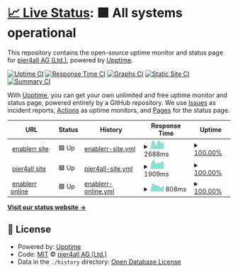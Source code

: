 # [📈 Live Status](https://pier4all.github.io/upptime): <!--live status--> **🟩 All systems operational**

This repository contains the open-source uptime monitor and status page for [pier4all AG (Ltd.)](https://pier4all.github.io/upptime), powered by [Upptime](https://github.com/upptime/upptime).

[![Uptime CI](https://github.com/koj-co/upptime/workflows/Uptime%20CI/badge.svg)](https://github.com/koj-co/upptime/actions?query=workflow%3A%22Uptime+CI%22)
[![Response Time CI](https://github.com/koj-co/upptime/workflows/Response%20Time%20CI/badge.svg)](https://github.com/koj-co/upptime/actions?query=workflow%3A%22Response+Time+CI%22)
[![Graphs CI](https://github.com/koj-co/upptime/workflows/Graphs%20CI/badge.svg)](https://github.com/koj-co/upptime/actions?query=workflow%3A%22Graphs+CI%22)
[![Static Site CI](https://github.com/koj-co/upptime/workflows/Static%20Site%20CI/badge.svg)](https://github.com/koj-co/upptime/actions?query=workflow%3A%22Static+Site+CI%22)
[![Summary CI](https://github.com/koj-co/upptime/workflows/Summary%20CI/badge.svg)](https://github.com/koj-co/upptime/actions?query=workflow%3A%22Summary+CI%22)

With [Upptime](https://upptime.js.org), you can get your own unlimited and free uptime monitor and status page, powered entirely by a GitHub repository. We use [Issues](https://github.com/pier4all/upptime/issues) as incident reports, [Actions](https://github.com/pier4all/upptime/actions) as uptime monitors, and [Pages](https://pier4all.github.io/upptime) for the status page.

<!--start: status pages-->
<!-- This summary is generated by Upptime (https://github.com/upptime/upptime) -->
<!-- Do not edit this manually, your changes will be overwritten -->
<!-- prettier-ignore -->
| URL | Status | History | Response Time | Uptime |
| --- | ------ | ------- | ------------- | ------ |
| <img alt="" src="https://favicons.githubusercontent.com/www.enablerr.ch" height="13"> [enablerr site](https://www.enablerr.ch) | 🟩 Up | [enablerr-site.yml](https://github.com/pier4all/upptime/commits/HEAD/history/enablerr-site.yml) | <details><summary><img alt="Response time graph" src="./graphs/enablerr-site/response-time-week.png" height="20"> 2688ms</summary><br><a href="https://stats.pier4all.ch/history/enablerr-site"><img alt="Response time 3063" src="https://img.shields.io/endpoint?url=https%3A%2F%2Fraw.githubusercontent.com%2Fpier4all%2Fupptime%2FHEAD%2Fapi%2Fenablerr-site%2Fresponse-time.json"></a><br><a href="https://stats.pier4all.ch/history/enablerr-site"><img alt="24-hour response time 3204" src="https://img.shields.io/endpoint?url=https%3A%2F%2Fraw.githubusercontent.com%2Fpier4all%2Fupptime%2FHEAD%2Fapi%2Fenablerr-site%2Fresponse-time-day.json"></a><br><a href="https://stats.pier4all.ch/history/enablerr-site"><img alt="7-day response time 2688" src="https://img.shields.io/endpoint?url=https%3A%2F%2Fraw.githubusercontent.com%2Fpier4all%2Fupptime%2FHEAD%2Fapi%2Fenablerr-site%2Fresponse-time-week.json"></a><br><a href="https://stats.pier4all.ch/history/enablerr-site"><img alt="30-day response time 2682" src="https://img.shields.io/endpoint?url=https%3A%2F%2Fraw.githubusercontent.com%2Fpier4all%2Fupptime%2FHEAD%2Fapi%2Fenablerr-site%2Fresponse-time-month.json"></a><br><a href="https://stats.pier4all.ch/history/enablerr-site"><img alt="1-year response time 3000" src="https://img.shields.io/endpoint?url=https%3A%2F%2Fraw.githubusercontent.com%2Fpier4all%2Fupptime%2FHEAD%2Fapi%2Fenablerr-site%2Fresponse-time-year.json"></a></details> | <details><summary><a href="https://stats.pier4all.ch/history/enablerr-site">100.00%</a></summary><a href="https://stats.pier4all.ch/history/enablerr-site"><img alt="All-time uptime 99.99%" src="https://img.shields.io/endpoint?url=https%3A%2F%2Fraw.githubusercontent.com%2Fpier4all%2Fupptime%2FHEAD%2Fapi%2Fenablerr-site%2Fuptime.json"></a><br><a href="https://stats.pier4all.ch/history/enablerr-site"><img alt="24-hour uptime 100.00%" src="https://img.shields.io/endpoint?url=https%3A%2F%2Fraw.githubusercontent.com%2Fpier4all%2Fupptime%2FHEAD%2Fapi%2Fenablerr-site%2Fuptime-day.json"></a><br><a href="https://stats.pier4all.ch/history/enablerr-site"><img alt="7-day uptime 100.00%" src="https://img.shields.io/endpoint?url=https%3A%2F%2Fraw.githubusercontent.com%2Fpier4all%2Fupptime%2FHEAD%2Fapi%2Fenablerr-site%2Fuptime-week.json"></a><br><a href="https://stats.pier4all.ch/history/enablerr-site"><img alt="30-day uptime 100.00%" src="https://img.shields.io/endpoint?url=https%3A%2F%2Fraw.githubusercontent.com%2Fpier4all%2Fupptime%2FHEAD%2Fapi%2Fenablerr-site%2Fuptime-month.json"></a><br><a href="https://stats.pier4all.ch/history/enablerr-site"><img alt="1-year uptime 99.99%" src="https://img.shields.io/endpoint?url=https%3A%2F%2Fraw.githubusercontent.com%2Fpier4all%2Fupptime%2FHEAD%2Fapi%2Fenablerr-site%2Fuptime-year.json"></a></details>
| <img alt="" src="https://favicons.githubusercontent.com/www.pier4all.ch" height="13"> [pier4all site](https://www.pier4all.ch) | 🟩 Up | [pier4all-site.yml](https://github.com/pier4all/upptime/commits/HEAD/history/pier4all-site.yml) | <details><summary><img alt="Response time graph" src="./graphs/pier4all-site/response-time-week.png" height="20"> 1909ms</summary><br><a href="https://stats.pier4all.ch/history/pier4all-site"><img alt="Response time 2264" src="https://img.shields.io/endpoint?url=https%3A%2F%2Fraw.githubusercontent.com%2Fpier4all%2Fupptime%2FHEAD%2Fapi%2Fpier4all-site%2Fresponse-time.json"></a><br><a href="https://stats.pier4all.ch/history/pier4all-site"><img alt="24-hour response time 1897" src="https://img.shields.io/endpoint?url=https%3A%2F%2Fraw.githubusercontent.com%2Fpier4all%2Fupptime%2FHEAD%2Fapi%2Fpier4all-site%2Fresponse-time-day.json"></a><br><a href="https://stats.pier4all.ch/history/pier4all-site"><img alt="7-day response time 1909" src="https://img.shields.io/endpoint?url=https%3A%2F%2Fraw.githubusercontent.com%2Fpier4all%2Fupptime%2FHEAD%2Fapi%2Fpier4all-site%2Fresponse-time-week.json"></a><br><a href="https://stats.pier4all.ch/history/pier4all-site"><img alt="30-day response time 1867" src="https://img.shields.io/endpoint?url=https%3A%2F%2Fraw.githubusercontent.com%2Fpier4all%2Fupptime%2FHEAD%2Fapi%2Fpier4all-site%2Fresponse-time-month.json"></a><br><a href="https://stats.pier4all.ch/history/pier4all-site"><img alt="1-year response time 2222" src="https://img.shields.io/endpoint?url=https%3A%2F%2Fraw.githubusercontent.com%2Fpier4all%2Fupptime%2FHEAD%2Fapi%2Fpier4all-site%2Fresponse-time-year.json"></a></details> | <details><summary><a href="https://stats.pier4all.ch/history/pier4all-site">100.00%</a></summary><a href="https://stats.pier4all.ch/history/pier4all-site"><img alt="All-time uptime 99.99%" src="https://img.shields.io/endpoint?url=https%3A%2F%2Fraw.githubusercontent.com%2Fpier4all%2Fupptime%2FHEAD%2Fapi%2Fpier4all-site%2Fuptime.json"></a><br><a href="https://stats.pier4all.ch/history/pier4all-site"><img alt="24-hour uptime 100.00%" src="https://img.shields.io/endpoint?url=https%3A%2F%2Fraw.githubusercontent.com%2Fpier4all%2Fupptime%2FHEAD%2Fapi%2Fpier4all-site%2Fuptime-day.json"></a><br><a href="https://stats.pier4all.ch/history/pier4all-site"><img alt="7-day uptime 100.00%" src="https://img.shields.io/endpoint?url=https%3A%2F%2Fraw.githubusercontent.com%2Fpier4all%2Fupptime%2FHEAD%2Fapi%2Fpier4all-site%2Fuptime-week.json"></a><br><a href="https://stats.pier4all.ch/history/pier4all-site"><img alt="30-day uptime 100.00%" src="https://img.shields.io/endpoint?url=https%3A%2F%2Fraw.githubusercontent.com%2Fpier4all%2Fupptime%2FHEAD%2Fapi%2Fpier4all-site%2Fuptime-month.json"></a><br><a href="https://stats.pier4all.ch/history/pier4all-site"><img alt="1-year uptime 99.99%" src="https://img.shields.io/endpoint?url=https%3A%2F%2Fraw.githubusercontent.com%2Fpier4all%2Fupptime%2FHEAD%2Fapi%2Fpier4all-site%2Fuptime-year.json"></a></details>
| <img alt="" src="https://favicons.githubusercontent.com/enablerr.online" height="13"> [enablerr online](https://enablerr.online) | 🟩 Up | [enablerr-online.yml](https://github.com/pier4all/upptime/commits/HEAD/history/enablerr-online.yml) | <details><summary><img alt="Response time graph" src="./graphs/enablerr-online/response-time-week.png" height="20"> 808ms</summary><br><a href="https://stats.pier4all.ch/history/enablerr-online"><img alt="Response time 893" src="https://img.shields.io/endpoint?url=https%3A%2F%2Fraw.githubusercontent.com%2Fpier4all%2Fupptime%2FHEAD%2Fapi%2Fenablerr-online%2Fresponse-time.json"></a><br><a href="https://stats.pier4all.ch/history/enablerr-online"><img alt="24-hour response time 897" src="https://img.shields.io/endpoint?url=https%3A%2F%2Fraw.githubusercontent.com%2Fpier4all%2Fupptime%2FHEAD%2Fapi%2Fenablerr-online%2Fresponse-time-day.json"></a><br><a href="https://stats.pier4all.ch/history/enablerr-online"><img alt="7-day response time 808" src="https://img.shields.io/endpoint?url=https%3A%2F%2Fraw.githubusercontent.com%2Fpier4all%2Fupptime%2FHEAD%2Fapi%2Fenablerr-online%2Fresponse-time-week.json"></a><br><a href="https://stats.pier4all.ch/history/enablerr-online"><img alt="30-day response time 867" src="https://img.shields.io/endpoint?url=https%3A%2F%2Fraw.githubusercontent.com%2Fpier4all%2Fupptime%2FHEAD%2Fapi%2Fenablerr-online%2Fresponse-time-month.json"></a><br><a href="https://stats.pier4all.ch/history/enablerr-online"><img alt="1-year response time 905" src="https://img.shields.io/endpoint?url=https%3A%2F%2Fraw.githubusercontent.com%2Fpier4all%2Fupptime%2FHEAD%2Fapi%2Fenablerr-online%2Fresponse-time-year.json"></a></details> | <details><summary><a href="https://stats.pier4all.ch/history/enablerr-online">100.00%</a></summary><a href="https://stats.pier4all.ch/history/enablerr-online"><img alt="All-time uptime 98.85%" src="https://img.shields.io/endpoint?url=https%3A%2F%2Fraw.githubusercontent.com%2Fpier4all%2Fupptime%2FHEAD%2Fapi%2Fenablerr-online%2Fuptime.json"></a><br><a href="https://stats.pier4all.ch/history/enablerr-online"><img alt="24-hour uptime 100.00%" src="https://img.shields.io/endpoint?url=https%3A%2F%2Fraw.githubusercontent.com%2Fpier4all%2Fupptime%2FHEAD%2Fapi%2Fenablerr-online%2Fuptime-day.json"></a><br><a href="https://stats.pier4all.ch/history/enablerr-online"><img alt="7-day uptime 100.00%" src="https://img.shields.io/endpoint?url=https%3A%2F%2Fraw.githubusercontent.com%2Fpier4all%2Fupptime%2FHEAD%2Fapi%2Fenablerr-online%2Fuptime-week.json"></a><br><a href="https://stats.pier4all.ch/history/enablerr-online"><img alt="30-day uptime 100.00%" src="https://img.shields.io/endpoint?url=https%3A%2F%2Fraw.githubusercontent.com%2Fpier4all%2Fupptime%2FHEAD%2Fapi%2Fenablerr-online%2Fuptime-month.json"></a><br><a href="https://stats.pier4all.ch/history/enablerr-online"><img alt="1-year uptime 99.98%" src="https://img.shields.io/endpoint?url=https%3A%2F%2Fraw.githubusercontent.com%2Fpier4all%2Fupptime%2FHEAD%2Fapi%2Fenablerr-online%2Fuptime-year.json"></a></details>

<!--end: status pages-->

[**Visit our status website →**](https://pier4all.github.io/upptime)

## 📄 License

- Powered by: [Upptime](https://github.com/upptime/upptime)
- Code: [MIT](./LICENSE) © [pier4all AG (Ltd.)](https://pier4all.github.io/upptime)
- Data in the `./history` directory: [Open Database License](https://opendatacommons.org/licenses/odbl/1-0/)

